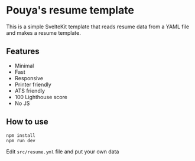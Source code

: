 # Pouya's resume template

This is a simple SvelteKit template that reads resume data from a YAML file and makes a resume template.

## Features

- Minimal
- Fast
- Responsive
- Printer friendly
- ATS friendly
- 100 Lighthouse score
- No JS

## How to use

```
npm install
npm run dev
```

Edit `src/resume.yml` file and put your own data
